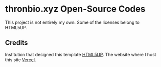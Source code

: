 
# thronbio.xyz Open-Source Codes

This project is not entirely my own. Some of the licenses belong to HTML5UP.

## Credits

Institution that designed this template [HTML5UP](https://html5up.net/).
The website where I host this site [Vercel](https://vercel.com/).

  
